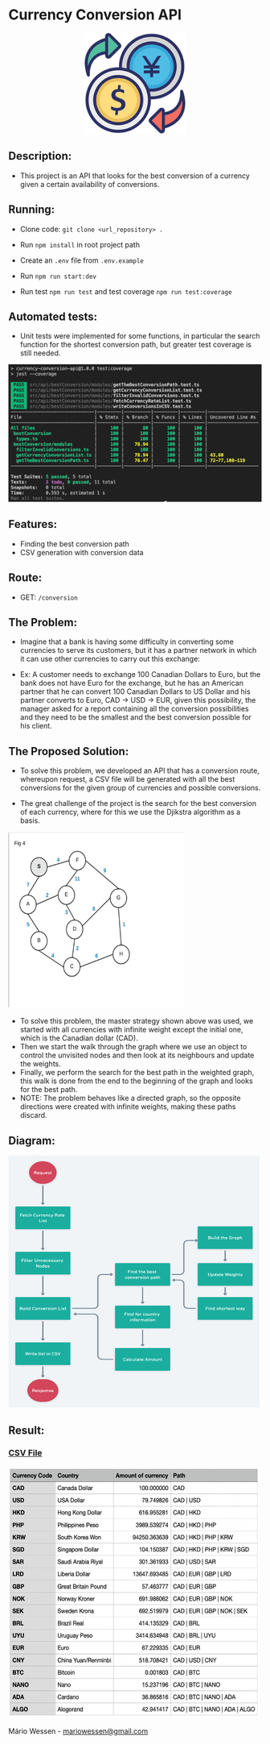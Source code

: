 <head>
	<h1>  Currency Conversion API  </h1>
</head>
<body>
	<p align="center">
  <img src="./files_readme/logo_e.png" width="200" title="Conversion">
</p>
<div>
  
  ##  Description:  
   - This project is an API that looks for the best conversion of a currency given a certain availability of conversions. 
   
  ##  Running: 
	
   - Clone code: `git clone <url_repository> .`

   - Run `npm install` in root project path
   
   - Create an `.env` file from `.env.example`
   
   - Run `npm run start:dev`
	
   - Run test `npm run test` and test coverage `npm run test:coverage` 

  ## Automated tests:

  - Unit tests were implemented for some functions, in particular the search function for the shortest conversion path, but greater test coverage is still needed.

<img src="./files_readme/coverage_test.png" title="Coverage Test">
	
  ## Features:
  - Finding the best conversion path
  - CSV generation with conversion data

  ## Route:
  - GET: `/conversion`

  ##  The Problem:
   - Imagine that a bank is having some difficulty in converting some currencies to serve its customers, but it has a partner network in which it can use other currencies to carry out this exchange:

   - Ex: A customer needs to exchange 100 Canadian Dollars to Euro, but the bank does not have Euro for the exchange, but he has an American partner that he can convert 100 Canadian Dollars to US Dollar and his partner converts to Euro, CAD -> USD -> EUR, given this possibility, the manager asked for a report containing all the conversion possibilities and they need to be the smallest and the best conversion possible for his client.

  ##  The Proposed Solution:
   - To solve this problem, we developed an API that has a conversion route, whereupon request, a CSV file will be generated with all the best conversions for the given group of currencies and possible conversions.

   - The great challenge of the project is the search for the best conversion of each currency, where for this we use the Djikstra algorithm as a basis.

<img src="./files_readme/dijkstra.gif" title="Dijkstra" width="350" height="350">

  - To solve this problem, the master strategy shown above was used, we started with all currencies with infinite weight except the initial one, which is the Canadian dollar (CAD).
  - Then we start the walk through the graph where we use an object to control the unvisited nodes and then look at its neighbours and update the weights.
  - Finally, we perform the search for the best path in the weighted graph, this walk is done from the end to the beginning of the graph and looks for the best path.
  - NOTE: The problem behaves like a directed graph, so the opposite directions were created with infinite weights, making these paths discard.
  ##   Diagram:
	
<img src="./files_readme/diagram.png" title="Diagram" width="500" height="500">

  ##   Result:
<h3><a href="./files_readme/result.csv">CSV File</a></h3>
<img src="./files_readme/result.png" title="Result" width="500" height="500">
	
</div>

</body>

<footer>
  <p>Mário Wessen - <a href="mailto:mariowessen@gmail.com">mariowessen@gmail.com</a></p>
</footer>




